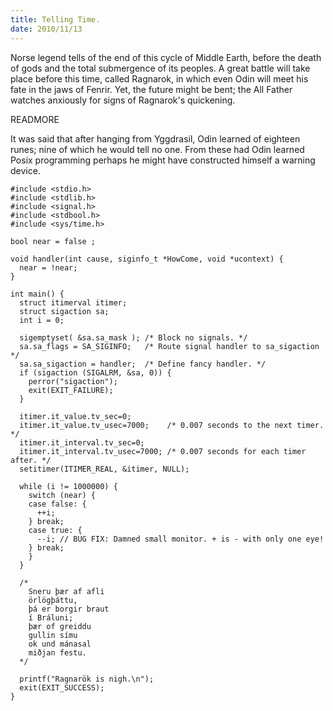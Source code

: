 ```yaml
---
title: Telling Time.
date: 2010/11/13
---
```


Norse legend tells of the end of this cycle of Middle Earth,
before the death of gods and the total submergence of its peoples. A
great battle will take place before this time, called Ragnarok, in
which even Odin will meet his fate in the jaws of Fenrir. Yet, the
future might be bent; the All Father watches anxiously for signs of
Ragnarok's quickening.

READMORE

It was said that after hanging from Yggdrasil, Odin learned of eighteen runes; nine of which he would tell no one. From these had Odin learned Posix programming perhaps he might have constructed himself a warning device.

    #include <stdio.h>
    #include <stdlib.h>
    #include <signal.h>
    #include <stdbool.h>
    #include <sys/time.h>

    bool near = false ;

    void handler(int cause, siginfo_t *HowCome, void *ucontext) {
      near = !near;
    }

    int main() {
      struct itimerval itimer;
      struct sigaction sa;
      int i = 0;

      sigemptyset( &sa.sa_mask ); /* Block no signals. */
      sa.sa_flags = SA_SIGINFO;   /* Route signal handler to sa_sigaction */
      sa.sa_sigaction = handler;  /* Define fancy handler. */
      if (sigaction (SIGALRM, &sa, 0)) {
        perror("sigaction");
        exit(EXIT_FAILURE);
      }

      itimer.it_value.tv_sec=0;
      itimer.it_value.tv_usec=7000;    /* 0.007 seconds to the next timer. */
      itimer.it_interval.tv_sec=0;
      itimer.it_interval.tv_usec=7000; /* 0.007 seconds for each timer after. */
      setitimer(ITIMER_REAL, &itimer, NULL);

      while (i != 1000000) {
        switch (near) {
        case false: {
          ++i;
        } break;
        case true: {
          --i; // BUG FIX: Damned small monitor. + is - with only one eye!
        } break;
        }
      }

      /*
        Sneru þær af afli
        örlögþáttu,
        þá er borgir braut
        í Bráluni;
        þær of greiddu
        gullin símu
        ok und mánasal
        miðjan festu.
      */

      printf("Ragnarök is nigh.\n");
      exit(EXIT_SUCCESS);
    }

